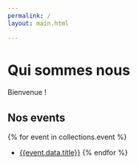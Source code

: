 ```yaml
---
permalink: /
layout: main.html

---
```


# Qui sommes nous

Bienvenue !

## Nos events

{% for event in collections.event %}
- [{{event.data.title}}]({{event.url}})
{% endfor %}
